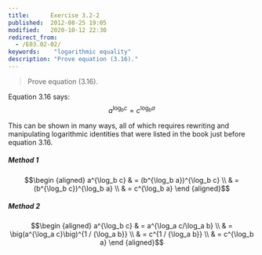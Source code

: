 ```yaml
---
title:      Exercise 3.2-2
published:  2012-08-25 19:05
modified:   2020-10-12 22:30
redirect_from:
  - /E03.02-02/
keywords:    "logarithmic equality"
description: "Prove equation (3.16)."
---
```


> Prove equation (3.16).

Equation 3.16 says: $$a^{\log_b c} = c^{\log_b a}$$

This can be shown in many ways, all of which requires rewriting and manipulating logarithmic identities that were listed in the book just before equation 3.16.

##### Method 1

$$\begin {aligned}
a^{\log_b c} & = (b^{\log_b a})^{\log_b c} \\
             & = (b^{\log_b c})^{\log_b a} \\
             & = c^{\log_b a}
\end {aligned}$$

##### Method 2

$$\begin {aligned}
a^{\log_b c} & = a^{\log_a c/\log_a b} \\
             & = \big(a^{\log_a c}\big)^{1 / {\log_a b}} \\
             & = c^{1 / {\log_a b}} \\
             & = c^{\log_b a}
\end {aligned}$$
